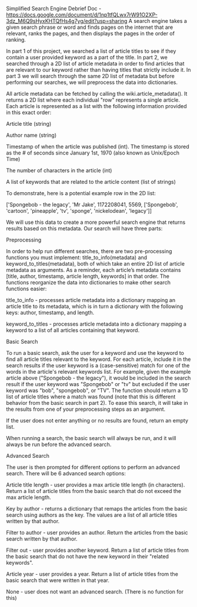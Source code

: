 Simplified Search Engine
Debrief Doc - https://docs.google.com/document/d/1np1tfQLwx7rW91O2XP-3dz_M6Q9sHyxKHTQfHs4g7yg/edit?usp=sharing
A search engine takes a given search phrase or word and finds pages on the internet that are relevant, ranks the pages, and then displays the pages in the order of ranking.

In part 1 of this project, we searched a list of article titles to see if they contain a user provided keyword as a part of the title. In part 2, we searched through a 2D list of article metadata in order to find articles that are relevant to our keyword rather than having titles that strictly include it. In part 3 we will search through the same 2D list of metadata but before performing our searches, we will preprocess the data into dictionaries.

All article metadata can be fetched by calling the wiki.article_metadata(). It returns a 2D list where each individual "row" represents a single article. Each article is represented as a list with the following information provided in this exact order:

Article title (string)

Author name (string)

Timestamp of when the article was published (int). The timestamp is stored as the # of seconds since January 1st, 1970 (also known as Unix/Epoch Time)

The number of characters in the article (int)

A list of keywords that are related to the article content (list of strings)

To demonstrate, here is a potential example row in the 2D list:

['Spongebob - the legacy', 'Mr Jake', 1172208041, 5569, ['Spongebob', 'cartoon', 'pineapple', 'tv', 'sponge', 'nickelodean', 'legacy']]

We will use this data to create a more powerful search engine that returns results based on this metadata. Our search will have three parts:

Preprocessing

In order to help run different searches, there are two pre-processing functions you must implement: title_to_info(metadata) and keyword_to_titles(metadata), both of which take an entire 2D list of article metadata as arguments. As a reminder, each article’s metadata contains [title, author, timestamp, article length, keywords] in that order. The functions reorganize the data into dictionaries to make other search functions easier:

title_to_info - processes article metadata into a dictionary mapping an article title to its metadata, which is in turn a dictionary with the following keys: author, timestamp, and length.

keyword_to_titles - processes article metadata into a dictionary mapping a keyword to a list of all articles containing that keyword.

Basic Search

To run a basic search, ask the user for a keyword and use the keyword to find all article titles relevant to the keyword. For each article, include it in the search results if the user keyword is a (case-sensitive) match for one of the words in the article's relevant keywords list. For example, given the example article above ("Spongebob - the legacy"), it would be included in the search result if the user keyword was "Spongebob" or "tv" but excluded if the user keyword was "bob", "spongebob", or "TV". The function should return a 1D list of article titles where a match was found (note that this is different behavior from the basic search in part 2). To ease this search, it will take in the results from one of your preprocessing steps as an argument.

If the user does not enter anything or no results are found, return an empty list.

When running a search, the basic search will always be run, and it will always be run before the advanced search.

Advanced Search

The user is then prompted for different options to perform an advanced search. There will be 6 advanced search options:

Article title length - user provides a max article title length (in characters). Return a list of article titles from the basic search that do not exceed the max article length.

Key by author - returns a dictionary that remaps the articles from the basic search using authors as the key. The values are a list of all article titles written by that author.

Filter to author - user provides an author. Return the articles from the basic search written by that author.

Filter out - user provides another keyword. Return a list of article titles from the basic search that do not have the new keyword in their "related keywords".

Article year - user provides a year. Return a list of article titles from the basic search that were written in that year.

None - user does not want an advanced search. (There is no function for this)
